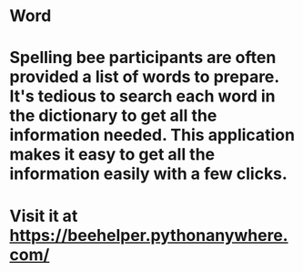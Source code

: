# Word
# Spelling bee participants are often provided a list of words to prepare. It's tedious to search each word in the dictionary to get all the information needed. This application makes it easy to get all the information easily with a few clicks.
# Visit it at https://beehelper.pythonanywhere.com/
